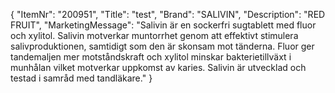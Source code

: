 {
  "ItemNr": "200951",
  "Title": "test",
  "Brand": "SALIVIN",
  "Description": "RED FRUIT",
  "MarketingMessage": "Salivin är en sockerfri sugtablett med fluor och xylitol. Salivin motverkar muntorrhet genom att effektivt stimulera salivproduktionen, samtidigt som den är skonsam mot tänderna. Fluor ger tandemaljen mer motståndskraft och xylitol minskar bakterietillväxt i munhålan vilket motverkar uppkomst av karies.  Salivin är utvecklad och testad i samråd med tandläkare."
}